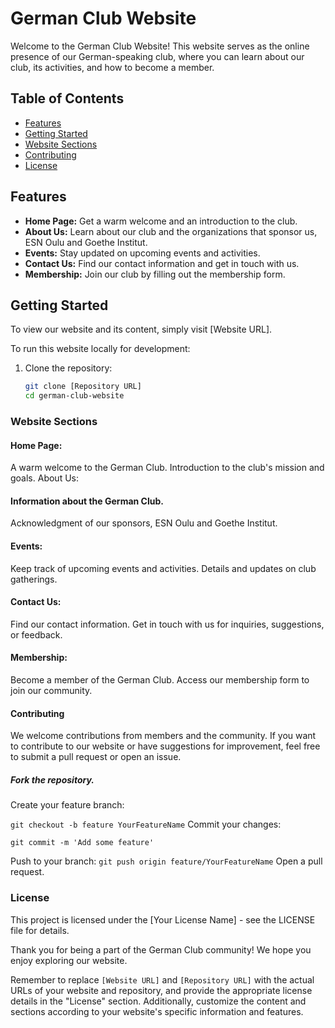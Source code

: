 # German Club Website

Welcome to the German Club Website! This website serves as the online presence of our German-speaking club, where you can learn about our club, its activities, and how to become a member. 

## Table of Contents

- [Features](#features)
- [Getting Started](#getting-started)
- [Website Sections](#website-sections)
- [Contributing](#contributing)
- [License](#license)

## Features

- **Home Page:** Get a warm welcome and an introduction to the club.
- **About Us:** Learn about our club and the organizations that sponsor us, ESN Oulu and Goethe Institut.
- **Events:** Stay updated on upcoming events and activities.
- **Contact Us:** Find our contact information and get in touch with us.
- **Membership:** Join our club by filling out the membership form.

## Getting Started

To view our website and its content, simply visit [Website URL].

To run this website locally for development:

1. Clone the repository:

   ```bash
   git clone [Repository URL]
   cd german-club-website
### Website Sections
#### Home Page:

A warm welcome to the German Club.
Introduction to the club's mission and goals.
About Us:

#### Information about the German Club.
Acknowledgment of our sponsors, ESN Oulu and Goethe Institut.
#### Events:

Keep track of upcoming events and activities.
Details and updates on club gatherings.
#### Contact Us:

Find our contact information.
Get in touch with us for inquiries, suggestions, or feedback.
#### Membership:

Become a member of the German Club.
Access our membership form to join our community.
#### Contributing

We welcome contributions from members and the community. If you want to contribute to our website or have suggestions for improvement, feel free to submit a pull request or open an issue.

##### Fork the repository.
Create your feature branch:

`` git checkout -b feature YourFeatureName
``
Commit your changes: 

``git commit -m 'Add some feature'``

Push to your branch:
 ``git push origin feature/YourFeatureName``
Open a pull request.

### License
This project is licensed under the [Your License Name] - see the LICENSE file for details.

Thank you for being a part of the German Club community! We hope you enjoy exploring our website.



Remember to replace `[Website URL]` and `[Repository URL]` with the actual URLs of your website and repository, and provide the appropriate license details in the "License" section. Additionally, customize the content and sections according to your website's specific information and features.




